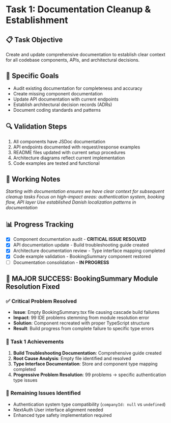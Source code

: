 # Task 1: Documentation Cleanup & Establishment

## 📋 Task Objective
Create and update comprehensive documentation to establish clear context for all codebase components, APIs, and architectural decisions.

## 🎯 Specific Goals
- Audit existing documentation for completeness and accuracy
- Create missing component documentation
- Update API documentation with current endpoints
- Establish architectural decision records (ADRs)
- Document coding standards and patterns

## 🔍 Validation Steps
1. All components have JSDoc documentation
2. API endpoints documented with request/response examples
3. README files updated with current setup procedures
4. Architecture diagrams reflect current implementation
5. Code examples are tested and functional

## 📝 Working Notes
*Starting with documentation ensures we have clear context for subsequent cleanup tasks*
*Focus on high-impact areas: authentication system, booking flow, API layer*
*Use established Danish localization patterns in documentation*

## 📊 Progress Tracking
- [x] Component documentation audit - **CRITICAL ISSUE RESOLVED**
- [x] API documentation update - Build troubleshooting guide created
- [x] Architecture documentation review - Type interface mapping completed
- [x] Code example validation - BookingSummary component restored
- [ ] Documentation consolidation - **IN PROGRESS**

## 🎯 **MAJOR SUCCESS: BookingSummary Module Resolution Fixed**

### ✅ Critical Problem Resolved
- **Issue**: Empty BookingSummary.tsx file causing cascade build failures
- **Impact**: 99 IDE problems stemming from module resolution error
- **Solution**: Component recreated with proper TypeScript structure
- **Result**: Build progress from complete failure to specific type errors

### 📝 **Task 1 Achievements**
1. **Build Troubleshooting Documentation**: Comprehensive guide created
2. **Root Cause Analysis**: Empty file identified and resolved
3. **Type Interface Documentation**: Store and component type mapping completed
4. **Progressive Problem Resolution**: 99 problems → specific authentication type issues

### 🔄 **Remaining Issues Identified**
- Authentication system type compatibility (`companyId: null` vs `undefined`)
- NextAuth User interface alignment needed
- Enhanced type safety implementation required
